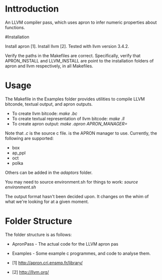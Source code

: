 # Inttroduction

An LLVM compiler pass, which uses apron to infer numeric properties about
functions.

#Installation

Install apron [1].
Install llvm [2]. Tested with llvm version 3.4.2.

Verify the paths in the Makefiles are correct. Specifically, verify that
APRON\_INSTALL and LLVM\_INSTALL are point to the installation folders of apron
and llvm respectively, in all Makefiles.

# Usage

The Makefile in the Examples folder provides utilities to compile LLVM bitconde,
textual output, and apron outputs.

* To create llvm bitcode: *make <filename>.bc*
* To create textual representation of llvm bitcode: *make <filename>.ll*
* To create apron output: *make <filename>.apron APRON_MANAGER=<manager>*

Note that *<filename>.c* is the source c file. <manager> is the APRON manager
to use. Currently, the following are supported:
* box
* ap\_ppl
* oct
* polka

Others can be added in the *adaptors* folder.

You may need to source environment.sh for things to work: *source environment.sh*

The output format hasn't been decided upon. It changes on the whim of what we're
looking for at a given moment.

# Folder Structure 

The folder structure is as follows:
* ApronPass - The actual code for the LLVM apron pas
* Examples - Some example c programmes, and code to analyse them.


* [1] http://apron.cri.ensmp.fr/library/
* [2] http://llvm.org/


